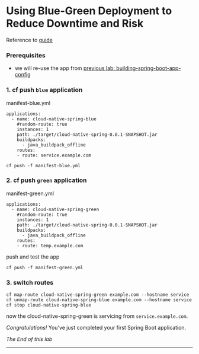 # Using Blue-Green Deployment to Reduce Downtime and Risk

Reference to [guide](https://docs.pivotal.io/application-service/2-10/devguide/deploy-apps/blue-green.html)

### Prerequisites
- we will re-use the app from [previous lab: building-spring-boot-app-config](lab-developing-spring-boot-app-config.md)


### 1. cf push `blue` application
manifest-blue.yml
``` 
applications:
  - name: cloud-native-spring-blue
    #random-route: true
    instances: 1
    path: ./target/cloud-native-spring-0.0.1-SNAPSHOT.jar
    buildpacks:
      - java_buildpack_offline
    routes:
    - route: service.example.com
```

```
cf push -f manifest-blue.yml
```



### 2. cf push `green` application
manifest-green.yml
``` 
applications:
  - name: cloud-native-spring-green
    #random-route: true
    instances: 1
    path: ./target/cloud-native-spring-0.0.1-SNAPSHOT.jar
    buildpacks:
      - java_buildpack_offline
    routes:
    - route: temp.example.com
```
push and test the app
```
cf push -f manifest-green.yml
```


### 3. switch routes

```
cf map-route cloud-native-spring-green example.com --hostname service
cf unmap-route cloud-native-spring-blue example.com --hostname service
cf stop cloud-native-spring-blue

```

now the cloud-native-spring-green is servicing from  `service.example.com`.


*Congratulations!* You’ve just completed your first Spring Boot application.

*The End of this lab*

---
